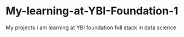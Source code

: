 # My-learning-at-YBI-Foundation-1
My projects 
I am learning at YBI foundation
full stack in data science 

